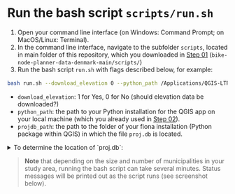 # Run the bash script `scripts/run.sh`

1. Open your command line interface (on Windows: Command Prompt; on MacOS/Linux: Terminal). 
2. In the command line interface, navigate to the subfolder `scripts`, located in main folder of this repository, which you downloaded in [Step 01](../README.md#step-1-download-the-contents-of-this-repository) (`bike-node-planner-data-denmark-main/scripts/`)
3. Run the bash script `run.sh` with flags described below, for example:

```bash
bash run.sh --download_elevation 0 --python_path /Applications/QGIS-LTR.app/Contents/MacOS/bin/python3.9 --projdb_path /Applications/QGIS-LTR.app/Contents/Resources/python/site-packages/fiona/proj_data/
```

* `download_elevation`: 1 for Yes, 0 for No (should elevation data be downloaded?)
* `python_path`: the path to your Python installation for the QGIS app on your local machine (which you already used in [Step 02](../README.md#step-2-software-installations)).
* `projdb_path`: the path to the folder of your fiona installation (Python package within QGIS) in which the file `proj.db` is located. 


<details>
<summary>To determine the location of `proj.db`:</summary>

* Navigate to your QGIS installation in your file explorer.
* On a Mac, go to Applications > Find QGIS > Right click and choose *'Show package contents'*.
* In the QGIS installation folder, search for `proj.db` and copy the file path. On a MacOS, you can do this selecting the proj.db file, right clicking on the file in the bottom of the window, and choosing *'Copy "proj.db" as Path name'* (see an example for MacOS in the screenshot below).

<p align="center"><img alt="identifying the proj path" src="/docs/screenshots/find_proj.png" width=100%></p>

</details>

> **Note** that depending on the size and number of municipalities in your study area, running the bash script can take several minutes. Status messages will be printed out as the script runs (see screenshot below).